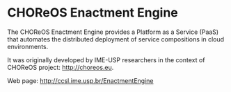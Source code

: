 CHOReOS Enactment Engine
========================

The CHOReOS Enactment Engine provides a Platform as a Service (PaaS) that automates the distributed deployment of service compositions in cloud environments.

It was originally developed by IME-USP researchers in the context of CHOReOS project: http://choreos.eu.

Web page: http://ccsl.ime.usp.br/EnactmentEngine
